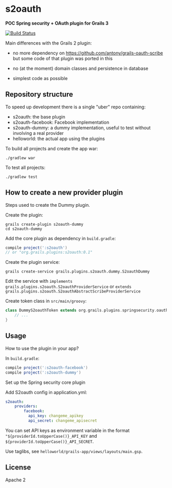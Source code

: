 s2oauth
=======

**POC Spring security + OAuth plugin for Grails 3**

[![Build Status](https://api.travis-ci.org/enr/s2oauth.png?branch=master)](https://travis-ci.org/enr/s2oauth)

Main differences with the Grails 2 plugin:

- no more dependency on https://github.com/antony/grails-oauth-scribe but some code of that plugin was ported in this

- no (at the moment) domain classes and persistence in database

- simplest code as possible

Repository structure
--------------------

To speed up development there is a single "uber" repo containing:

- s2oauth: the base plugin
- s2oauth-facebook: Facebook implementation
- s2oauth-dummy: a dummy implementation, useful to test without involving a real provider
- helloworld: the actual app using the plugins

To build all projects and create the app war:

    ./gradlew war

To test all projects:

    ./gradlew test

How to create a new provider plugin
-----------------------------------

Steps used to create the Dummy plugin.

Create the plugin:

    grails create-plugin s2oauth-dummy
    cd s2oauth-dummy

Add the core plugin as dependency in `build.gradle`:

```groovy
compile project(':s2oauth')
// or "org.grails.plugins:s2oauth:0.1"
```

Create the plugin service:

    grails create-service grails.plugins.s2oauth.dummy.S2oauthDummy

Edit the service with `implements grails.plugins.s2oauth.S2oauthProviderService`
or `extends grails.plugins.s2oauth.S2oauthAbstractScribeProviderService`

Create token class in `src/main/groovy`:

```groovy
class DummyS2oauthToken extends org.grails.plugins.springsecurity.oauth2.S2oauthToken {
    // ...
}
```

Usage
-----

How to use the plugin in your app?

In `build.gradle`:

```groovy
compile project(':s2oauth-facebook')
compile project(':s2oauth-dummy')
```

Set up the Spring security core plugin

Add S2oauth config in application.yml:

```yaml
s2oauth:
    providers:
        facebook:
          api_key: changeme_apikey
          api_secret: changeme_apisecret
```

You can set API keys as environment variable in the format `"${providerId.toUpperCase()}_API_KEY` and `${providerId.toUpperCase()}_API_SECRET`.

Use taglibs, see `helloworld/grails-app/views/layouts/main.gsp`.

License
-------

Apache 2
